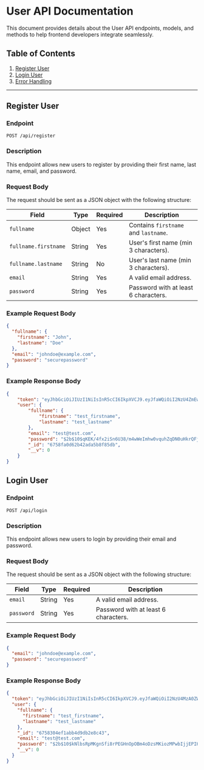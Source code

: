 # User API Documentation

This document provides details about the User API endpoints, models, and methods to help frontend developers integrate seamlessly.

## Table of Contents

1. [Register User](#register-user)
2. [Login User](#Login-User)
3. [Error Handling](#error-handling)

---

## Register User

### Endpoint

`POST /api/register`

### Description

This endpoint allows new users to register by providing their first name, last name, email, and password.

### Request Body

The request should be sent as a JSON object with the following structure:

| Field                | Type   | Required | Description                           |
| -------------------- | ------ | -------- | ------------------------------------- |
| `fullname`           | Object | Yes      | Contains `firstname` and `lastname`.  |
| `fullname.firstname` | String | Yes      | User's first name (min 3 characters). |
| `fullname.lastname`  | String | No       | User's last name (min 3 characters).  |
| `email`              | String | Yes      | A valid email address.                |
| `password`           | String | Yes      | Password with at least 6 characters.  |

### Example Request Body

```json
{
  "fullname": {
    "firstname": "John",
    "lastname": "Doe"
  },
  "email": "johndoe@example.com",
  "password": "securepassword"
}
```

### Example Response Body
```json
{
    "token": "eyJhbGciOiJIUzI1NiIsInR5cCI6IkpXVCJ9.eyJfaWQiOiI2NzU4ZmEwZDYyYjQyYWRhNWI4Zjg1ZGIiLCJpYXQiOjE3MzM4ODQ0Mjl9.65a8rXJv-j4U1jcEbXrx6RlFRyK8sl638VDd1MZQETM",
    "user": {
        "fullname": {
            "firstname": "test_firstname",
            "lastname": "test_lastname"
        },
        "email": "test@test.com",
        "password": "$2b$10$qKEK/4fx2iSn6U38/m4wWeImhw0vquhZqDN0uHkrQFjne29vcJyLC",
        "_id": "6758fa0d62b42ada5b8f85db",
        "__v": 0
    }
}
```

## Login User

### Endpoint

`POST /api/login`

### Description

This endpoint allows new users to login by providing their email and password.

### Request Body

The request should be sent as a JSON object with the following structure:

| Field                | Type   | Required | Description                           |
| -------------------- | ------ | -------- | ------------------------------------- |
| `email`              | String | Yes      | A valid email address.                |
| `password`           | String | Yes      | Password with at least 6 characters.  |

### Example Request Body

```json
{
  "email": "johndoe@example.com",
  "password": "securepassword"
}
````

### Example Response Body

```json
{
  "token": "eyJhbGciOiJIUzI1NiIsInR5cCI6IkpXVCJ9.eyJfaWQiOiI2NzU4MzA0ZWYxYWJiNGQ5ZGIyZThjNDMiLCJpYXQiOjE3MzM4ODQwMTJ9.ehwfBVIO61KC_zwfofZGsy3vp0TGVhW4YKvR7WAJ38E",
  "user": {
    "fullname": {
      "firstname": "test_firstname",
      "lastname": "test_lastname"
    },
    "_id": "6758304ef1abb4d9db2e8c43",
    "email": "test@test.com",
    "password": "$2b$10$kNlbsRpMKgnSfi8rPEGHnOpOBm4oDzsMKiozMPwbIjjEPIHaMZ/Yu",
    "__v": 0
  }
}
```
